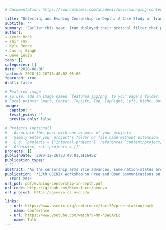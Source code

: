 ```yaml
---
# Documentation: https://sourcethemes.com/academic/docs/managing-content/

title: "Detecting and Evading Censorship-in-Depth: A Case Study of Iran's Protocol Whitelister"
subtitle: ''
summary: 'Earlier this year, Iran deployed their protocol filter that permits only a small set of protocols (DNS, HTTP, and HTTPS) and censors connections using any other protocol. In this paper, we present the first detailed analysis of Iran’s protocol filter: how it works, its limitations, and how it can be defeated.'
authors:
- Kevin Bock
- Yair Fax
- Kyle Reese
- Jasraj Singh
- Dave Levin
tags: []
categories: []
date: '2020-08-01'
lastmod: 2020-12-26T18:48:02-05:00
featured: true
draft: false

# Featured image
# To use, add an image named `featured.jpg/png` to your page's folder.
# Focal points: Smart, Center, TopLeft, Top, TopRight, Left, Right, BottomLeft, Bottom, BottomRight.
image:
  caption: ''
  focal_point: ''
  preview_only: false

# Projects (optional).
#   Associate this post with one or more of your projects.
#   Simply enter your project's folder or file name without extension.
#   E.g. `projects = ["internal-project"]` references `content/project/deep-learning/index.md`.
#   Otherwise, set `projects = []`.
projects: []
publishDate: '2020-12-26T23:48:01.611645Z'
publication_types:
- '1'
abstract: 'As the censorship arms race advances, some nation-states are deploying “censorship-in depth,” composing multiple orthogonal censorship mechanisms. This can make it more difficult to both measure and evade censorship. Earlier this year, Iran deployed their protocol filter that permits only a small set of protocols (DNS, HTTP, and HTTPS) and censors connections using any other protocol. Iran composes their protocol filter with their standard censorship, threatening the success of existing evasion tools and measurement efforts. In this paper, we present the first detailed analysis of Iran’s protocol filter: how it works, its limitations, and how it can be defeated. We reverse engineer the fingerprints used by the protocol filter, enabling tool developers to bypass the filter, and report on multiple packet-manipulation strategies that defeat the filter. Despite acting concurrently with and on the same traffic as Iran’s standard DPI-based censorship, we demonstrate that it is possible to engage with (and defeat) each censorship system in isolation. Our code is publicly available at https://geneva.cs.umd.edu.'
publication: '*10th USENIX Workshop on Free and Open Communications on the Internet
  (FOCI 20)*'
url_pdf: pdf/evading-censorship-in-depth.pdf
url_code: https://github.com/Kkevsterrr/geneva
url_project: https://geneva.cs.umd.edu

links:
  - url: https://www.usenix.org/conference/foci20/presentation/bock 
    name: Conference
  - url: https://www.youtube.com/watch?v=NM-h3WoAYEc 
    name: Talk
---
```

